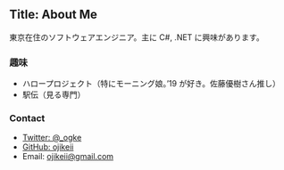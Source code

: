 Title: About Me
---
東京在住のソフトウェアエンジニア。主に C#, .NET に興味があります。

### 趣味
- ハロープロジェクト（特にモーニング娘。’19 が好き。佐藤優樹さん推し）
- 駅伝（見る専門）

### Contact
- [Twitter: @_ogke](https://twitter.com/_ogke)
- [GitHub: ojikeii](https://github.com/ojikeii)
- Email: ojikeii@gmail.com